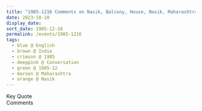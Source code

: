 ```yaml
---
title: "1985-1216 Comments on Nasik, Balcony, House, Nasik, Maharashtra, India"
date: 2023-10-10
display_date: 
sort_date: 1985-12-16
permalink: /events/1985-1216
tags:
  - blue @ English
  - brown @ India
  - crimson @ 1985
  - deeppink @ Conversation
  - green @ 1985-12
  - maroon @ Maharashtra
  - orange @ Nasik
---
```


<wave-list>
  <list-title color="green" width="75">Key Quote</list-title>
  <list-item color="BlanchedAlmond"  width="200"></list-item>
  <list-item color="Lavender"></list-item>
  <list-item color="BlanchedAlmond"></list-item>
</wave-list>

<br>

<wave-list>
  <list-title color="green" width="75">Comments</list-title>
  <list-item color="BlanchedAlmond"  width="200"></list-item>
  <list-item color="Lavender"></list-item>
  <list-item color="BlanchedAlmond"></list-item>
</wave-list>